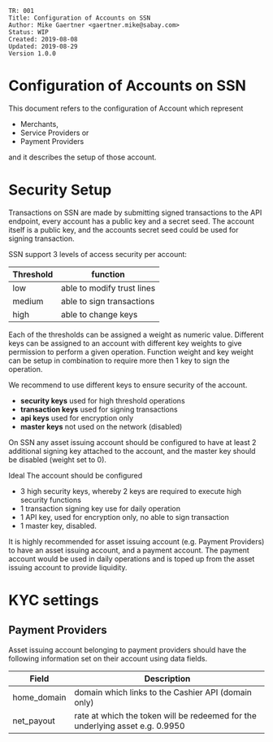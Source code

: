 ```
TR: 001
Title: Configuration of Accounts on SSN
Author: Mike Gaertner <gaertner.mike@sabay.com>
Status: WIP
Created: 2019-08-08
Updated: 2019-08-29
Version 1.0.0
```

Configuration of Accounts on SSN
================================

This document refers to the configuration of Account which represent

* Merchants, 
* Service Providers or 
* Payment Providers

and it describes the setup of those account.

# Security Setup

Transactions on SSN are made by submitting signed transactions to the API endpoint, every account has a public key and a secret seed. The account itself is a public key, and the accounts secret seed could be used for signing transaction.

SSN support 3 levels of access security per account:

| Threshold | function
| --- | --- |
| low | able to modify trust lines
| medium | able to sign transactions
| high | able to change keys

Each of the thresholds can be assigned a weight as numeric value. Different keys can be assigned to an account with different key weights to give permission to perform a given operation. Function weight and key weight can be setup in combination to require more then 1 key to sign the operation.

We recommend to use different keys to ensure security of the account.

* **security keys** used for high threshold operations
* **transaction keys** used for signing transactions
* **api keys** used for encryption only
* **master keys** not used on the network (disabled)

On SSN any asset issuing account should be configured to have at least 2 additional signing key attached to the account, and the master key should be disabled (weight set to 0). 

Ideal The account should be configured 

* 3 high security keys, whereby 2 keys are required to execute high security functions
* 1 transaction signing key use for daily operation
* 1 API key, used for encryption only, no able to sign transaction
* 1 master key, disabled.

It is highly recommended for asset issuing account (e.g. Payment Providers) to have an asset issuing account, and a payment account. The payment account would be used in daily operations and is toped up from the asset issuing account to provide liquidity.

# KYC settings

## Payment Providers

Asset issuing account belonging to payment providers should have the following information set on their account using data fields.

| Field | Description
| --- | --- 
| home_domain | domain which links to the Cashier API (domain only) 
| net_payout | rate at which the token will be redeemed for the underlying asset e.g. 0.9950